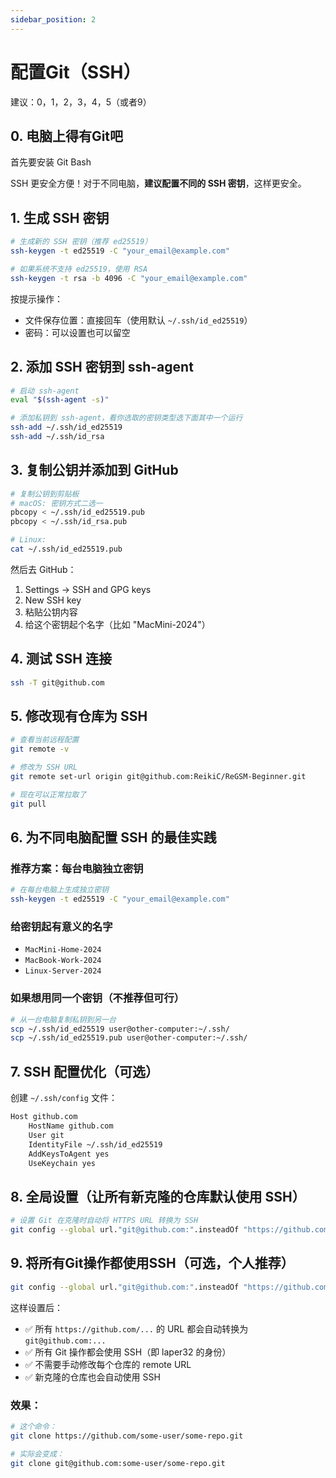 ```yaml
---
sidebar_position: 2
---
```


# 配置Git（SSH）

建议：0，1，2，3，4，5（或者9）

## 0. 电脑上得有Git吧

首先要安装 Git Bash

SSH 更安全方便！对于不同电脑，**建议配置不同的 SSH 密钥**，这样更安全。

## 1. 生成 SSH 密钥

```bash
# 生成新的 SSH 密钥（推荐 ed25519）
ssh-keygen -t ed25519 -C "your_email@example.com"

# 如果系统不支持 ed25519，使用 RSA
ssh-keygen -t rsa -b 4096 -C "your_email@example.com"
```

按提示操作：

- 文件保存位置：直接回车（使用默认 `~/.ssh/id_ed25519`）
- 密码：可以设置也可以留空

## 2. 添加 SSH 密钥到 ssh-agent

```bash
# 启动 ssh-agent
eval "$(ssh-agent -s)"

# 添加私钥到 ssh-agent，看你选取的密钥类型选下面其中一个运行
ssh-add ~/.ssh/id_ed25519
ssh-add ~/.ssh/id_rsa
```

## 3. 复制公钥并添加到 GitHub

```bash
# 复制公钥到剪贴板
# macOS: 密钥方式二选一
pbcopy < ~/.ssh/id_ed25519.pub
pbcopy < ~/.ssh/id_rsa.pub

# Linux:
cat ~/.ssh/id_ed25519.pub
```

然后去 GitHub：

1. Settings → SSH and GPG keys
2. New SSH key
3. 粘贴公钥内容
4. 给这个密钥起个名字（比如 "MacMini-2024"）

## 4. 测试 SSH 连接

```bash
ssh -T git@github.com
```

## 5. 修改现有仓库为 SSH

```bash
# 查看当前远程配置
git remote -v

# 修改为 SSH URL
git remote set-url origin git@github.com:ReikiC/ReGSM-Beginner.git

# 现在可以正常拉取了
git pull
```

## 6. 为不同电脑配置 SSH 的最佳实践

### 推荐方案：每台电脑独立密钥

```bash
# 在每台电脑上生成独立密钥
ssh-keygen -t ed25519 -C "your_email@example.com"
```

### 给密钥起有意义的名字

- `MacMini-Home-2024`
- `MacBook-Work-2024`
- `Linux-Server-2024`

### 如果想用同一个密钥（不推荐但可行）

```bash
# 从一台电脑复制私钥到另一台
scp ~/.ssh/id_ed25519 user@other-computer:~/.ssh/
scp ~/.ssh/id_ed25519.pub user@other-computer:~/.ssh/
```

## 7. SSH 配置优化（可选）

创建 `~/.ssh/config` 文件：

```bash
Host github.com
    HostName github.com
    User git
    IdentityFile ~/.ssh/id_ed25519
    AddKeysToAgent yes
    UseKeychain yes
```

## 8. 全局设置（让所有新克隆的仓库默认使用 SSH）

```bash
# 设置 Git 在克隆时自动将 HTTPS URL 转换为 SSH
git config --global url."git@github.com:".insteadOf "https://github.com/"
```

## 9. 将所有Git操作都使用SSH（可选，个人推荐）

```bash
git config --global url."git@github.com:".insteadOf "https://github.com/"
```

这样设置后：

- ✅ 所有 `https://github.com/...` 的 URL 都会自动转换为 `git@github.com:...`
- ✅ 所有 Git 操作都会使用 SSH（即 laper32 的身份）
- ✅ 不需要手动修改每个仓库的 remote URL
- ✅ 新克隆的仓库也会自动使用 SSH

### 效果：

```bash
# 这个命令：
git clone https://github.com/some-user/some-repo.git

# 实际会变成：
git clone git@github.com:some-user/some-repo.git
```
